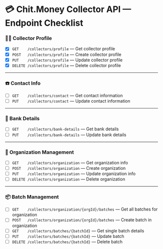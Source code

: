 # 💳 Chit.Money Collector API — Endpoint Checklist

### 🧑‍💼 Collector Profile

-   [x] `GET    /collectors/profile` — Get collector profile
-   [x] `POST   /collectors/profile` — Create collector profile
-   [x] `PUT    /collectors/profile` — Update collector profile
-   [x] `DELETE /collectors/profile` — Delete collector profile

---

### ☎️ Contact Info

-   [ ] `GET    /collectors/contact` — Get contact information
-   [ ] `PUT    /collectors/contact` — Update contact information

---

### 🏦 Bank Details

-   [ ] `GET    /collectors/bank-details` — Get bank details
-   [ ] `PUT    /collectors/bank-details` — Update bank details

---

### 🏢 Organization Management

-   [ ] `GET    /collectors/organization` — Get organization info
-   [ ] `POST   /collectors/organization` — Create organization
-   [ ] `PUT    /collectors/organization` — Update organization info
-   [ ] `DELETE /collectors/organization` — Delete organization

---

### 📦 Batch Management

-   [ ] `GET    /collectors/organization/{orgId}/batches` — Get all batches for organization
-   [ ] `POST   /collectors/organization/{orgId}/batches` — Create batch in organization
-   [ ] `GET    /collectors/batches/{batchId}` — Get single batch details
-   [ ] `PUT    /collectors/batches/{batchId}` — Update batch
-   [ ] `DELETE /collectors/batches/{batchId}` — Delete batch

